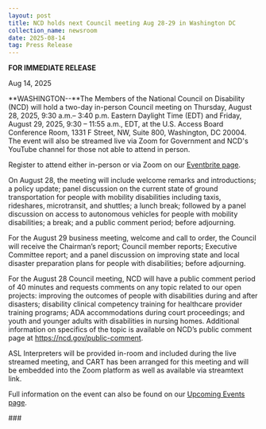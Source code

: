 ```yaml
---
layout: post
title: NCD holds next Council meeting Aug 28-29 in Washington DC
collection_name: newsroom
date: 2025-08-14
tag: Press Release
---
```

**FOR IMMEDIATE RELEASE**

Aug 14, 2025

**WASHINGTON--**The Members of the National Council on Disability (NCD) will hold a two-day in-person Council meeting on Thursday, August 28, 2025, 9:30 a.m.– 3:40 p.m. Eastern Daylight Time (EDT) and Friday, August 29, 2025, 9:30 – 11:55 a.m., EDT, at the U.S. Access Board Conference Room, 1331 F Street, NW, Suite 800, Washington, DC 20004. The event will also be streamed live via Zoom for Government and NCD's YouTube channel for those not able to attend in person.

Register to attend either in-person or via Zoom on our [Eventbrite page](https://www.eventbrite.com/e/ncd-council-meeting-august-28-29-2025-washington-dc-tickets-1571749508089?aff=oddtdtcreator).

On August 28, the meeting will include welcome remarks and introductions; a policy update; panel discussion on the current state of ground transportation for people with mobility disabilities including taxis, rideshares, microtransit, and shuttles; a lunch break; followed by a panel discussion on access to autonomous vehicles for people with mobility disabilities; a break; and a public comment period; before adjourning. 

For the August 29 business meeting, welcome and call to order, the Council will receive the Chairman’s report; Council member reports; Executive Committee report; and a panel discussion on improving state and local disaster preparation plans for people with disabilities; before adjourning.

For the August 28 Council meeting, NCD will have a public comment period of 40 minutes and requests comments on any topic related to our open projects: improving the outcomes of people with
disabilities during and after disasters; disability clinical competency training for healthcare provider training programs; ADA accommodations during court proceedings; and youth and younger adults with disabilities in nursing homes. Additional information on specifics of the topic is available on NCD’s public comment page at <https://ncd.gov/public-comment>.

ASL Interpreters will be provided in-room and included during the live streamed meeting, and CART has been arranged for this meeting and will be embedded into the Zoom
platform as well as available via streamtext link.

Full information on the event can also be found on our [Upcoming Events page](https://www.ncd.gov/meeting/2025-08-28-aug-28-29-2025-council-meeting/).

\###
